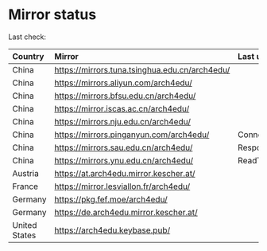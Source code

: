 <script src="./time.js"></script>
# Mirror status
Last check: <script type="text/javascript">localize(1670729146.0452054);</script>

|Country|Mirror|Last update|
|:------|:-----|:----------|
|China|https://mirrors.tuna.tsinghua.edu.cn/arch4edu/|<script type="text/javascript">localize(1670697252);</script>|
|China|https://mirrors.aliyun.com/arch4edu/|<script type="text/javascript">localize(1670654049);</script>|
|China|https://mirrors.bfsu.edu.cn/arch4edu/|<script type="text/javascript">localize(1670697252);</script>|
|China|https://mirror.iscas.ac.cn/arch4edu/|<script type="text/javascript">localize(1670697252);</script>|
|China|https://mirrors.nju.edu.cn/arch4edu/|<script type="text/javascript">localize(1670654049);</script>|
|China|https://mirrors.pinganyun.com/arch4edu/|ConnectTimeout|
|China|https://mirrors.sau.edu.cn/arch4edu/|Response 500|
|China|https://mirrors.ynu.edu.cn/arch4edu/|ReadTimeout|
|Austria|https://at.arch4edu.mirror.kescher.at/|<script type="text/javascript">localize(1670697252);</script>|
|France|https://mirror.lesviallon.fr/arch4edu/|<script type="text/javascript">localize(1670697252);</script>|
|Germany|https://pkg.fef.moe/arch4edu/|<script type="text/javascript">localize(1670697252);</script>|
|Germany|https://de.arch4edu.mirror.kescher.at/|<script type="text/javascript">localize(1670697252);</script>|
|United States|https://arch4edu.keybase.pub/|<script type="text/javascript">localize(1670654049);</script>|

<script src="./tablefilter/tablefilter.js"></script>
<script src="./table.js"></script>